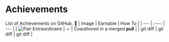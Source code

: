 # Achievements
List of Achievements on GitHub. 🤘
| Image | Earnable | How To |
| ---         |     :---:      |          --- |
| ![Pair Extraordinaire](https://github.githubassets.com/images/modules/profile/achievements/pair-extraordinaire-default.png)   | ✓     | Coauthored in a merged **pull**    |
| git diff     | git diff       | git diff      |
